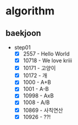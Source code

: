 # algorithm

## baekjoon
- step01
    - [x] 2557 - Hello World
    - [x] 10718 - We love kriii
    - [x] 10171 - 고양이
    - [x] 10172 - 개
    - [x] 1000 - A+B
    - [x] 1001 - A-B
    - [x] 10998 - AxB
    - [x] 1008 - A/B
    - [x] 10869 - 사칙연산
    - [x] 10926 - ??!
